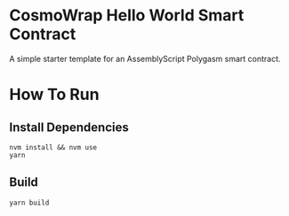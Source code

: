 # CosmoWrap Hello World Smart Contract

A simple starter template for an AssemblyScript Polygasm smart contract.

# How To Run

## Install Dependencies
`nvm install && nvm use`  
`yarn`  

## Build
`yarn build`  
